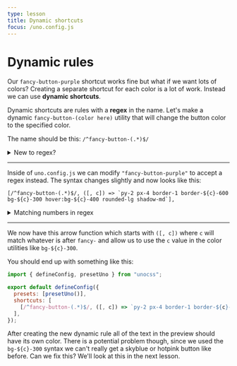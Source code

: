 ```yaml
---
type: lesson
title: Dynamic shortcuts
focus: /uno.config.js
---
```


# Dynamic rules

Our `fancy-button-purple` shortcut works fine but what if we want lots of colors? Creating a separate shortcut for each color is a lot of work. Instead we can use **dynamic shortcuts**.

Dynamic shortcuts are rules with a **regex** in the name. Let's make a dynamic `fancy-button-(color here)` utility that will change the button color to the specified color.

The name should be this: `/^fancy-button-(.*)$/`


<details>
  <summary>New to regex?</summary>

:::info
`//` is how a regex is specified. `^` is the start of the string and `$` is the end of the string. `.*` means `match any character` and putting parantheses around like `(.*)` will create a capturing group that catches the content and allows for matching against the whole group.
:::

</details>

---

Inside of `uno.config.js` we can modify `"fancy-button-purple"` to accept a regex instead. The syntax changes slightly and now looks like this:

``[/^fancy-button-(.*)$/, ([, c]) => `py-2 px-4 border-1 border-${c}-600 bg-${c}-300 hover:bg-${c}-400 rounded-lg shadow-md`],``

<details>
  <summary>Matching numbers in regex</summary>

:::tip
For a regex that should match numbers here is an example: ``[/^m-(\d+)$/, ([, d]) => ({ margin: `${d / 4}rem` })]``
:::

</details>

---

We now have this arrow function which starts with `([, c])` where `c` will match whatever is after `fancy-` and allow us to use the `c` value in the color utilities like `bg-${c}-300`. 

You should end up with something like this:

```js
import { defineConfig, presetUno } from "unocss";

export default defineConfig({
  presets: [presetUno()],
  shortcuts: [
    [/^fancy-button-(.*)$/, ([, c]) => `py-2 px-4 border-1 border-${c}-600 bg-${c}-300 hover:bg-${c}-400 rounded-lg shadow-md`]
  ],
});
```

After creating the new dynamic rule all of the text in the preview should have its own color. There is a potential problem though, since we used the `bg-${c}-300` syntax we can't really get a skyblue or hotpink button like before. Can we fix this? We'll look at this in the next lesson.